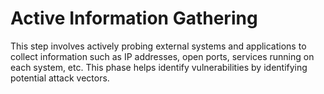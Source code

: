 # Active Information Gathering

This step involves actively probing external systems and applications to collect information such as IP addresses, open ports, services running on each system, etc. This phase helps identify vulnerabilities by identifying potential attack vectors.
